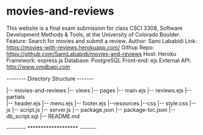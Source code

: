 # movies-and-reviews
This website is a final exam submission for class CSCI 3308, Software Development Methods &amp; Tools, at the University of Colorado Boulder.
Feature: Search for movies and submit a review.
Author: Sami Lababidi
Link: https://movies-with-reviews.herokuapp.com/
Githup Repo: https://github.com/SamiLababidi/movies-and-reviews
Host: Heroku  
Framework: express.js
Database: PostgreSQL
Front-end: ejs
External API: http://www.omdbapi.com

-------- Directory Structure -------

|-- movies-and-reviews
    |-- views
	|-- pages
	    |-- main.ejs
            |-- reviews.ejs
        |-- partials            
            |-- header.ejs
	    |-- menu.ejs
	    |-- footer.ejs
    |--resources
        |--css
            |-- style.css
        |--js
            |-- script.js
    |-- server.js
    |-- package.json
    |-- package-loc.json
    |-- db_script.sql
    |-- README.md
    
-------- ******************* -------


